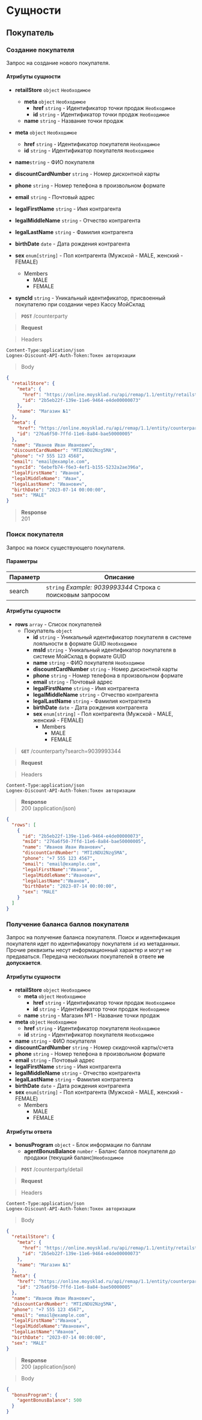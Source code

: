 # Сущности

## Покупатель

### Создание покупателя

Запрос на создание нового покупателя.

#### Атрибуты сущности
+ **retailStore** `object` `Необходимое`
    + **meta** `object` `Необходимое`
        + **href** `string`  - Идентификатор точки продаж `Необходимое`
        + **id** `string` - Идентификатор точки продаж `Необходимое`
    + **name** `string` - Название точки продаж
+ **meta** `object` `Необходимое`
    + **href** `string` - Идентификатор покупателя `Необходимое`
    + **id** `string` - Идентификатор покупателя `Необходимое`
+ **name**`string` - ФИО покупателя 
+ **discountCardNumber** `string` - Номер дисконтной карты
+ **phone** `string` - Номер телефона в произвольном формате
+ **email** `string` - Почтовый адрес
+ **legalFirstName** `string` - Имя контрагента
+ **legalMiddleName** `string` - Отчество контрагента
+ **legalLastName** `string` - Фамилия контрагента
+ **birthDate** `date` - Дата рождения контрагента
+ **sex** `enum[string]` - Пол контрагента (Мужской - MALE, женский - FEMALE)
    + Members
        + MALE
        + FEMALE

+ **syncId** `string` - Уникальный идентификатор, присвоенный покупателю при создании через Кассу МойСклад

> **`POST`** 
> /counterparty

> **Request**

> Headers

```
Content-Type:application/json
Lognex-Discount-API-Auth-Token:Токен авторизации
```

> Body

```json
{
  "retailStore": {
    "meta": {
      "href": "https://online.moysklad.ru/api/remap/1.1/entity/retailstore/2b5eb22f-139e-11e6-9464-e4de00000073",
      "id": "2b5eb22f-139e-11e6-9464-e4de00000073"
    },
    "name": "Магазин №1"
  },
  "meta": {
    "href": "https://online.moysklad.ru/api/remap/1.1/entity/counterparty/276a6f50-7ffd-11e6-8a84-bae50000005",
    "id": "276a6f50-7ffd-11e6-8a84-bae50000005"
  },
  "name": "Иванов Иван Иванович",
  "discountCardNumber": "MTIzNDU2Nzg5MA",
  "phone": "+7 555 123 4568",
  "email": "email@example.com",
  "syncId": "6ebefb74-f6e3-4ef1-b155-5232a2ae396a",
  "legalFirstName": "Иванов",
  "legalMiddleName": "Иван",
  "legalLastName": "Иванович",
  "birthDate": "2023-07-14 00:00:00",
  "sex": "MALE"
}
```

> **Response**  
> 201

### Поиск покупателя 

Запрос на поиск существующего покупателя.

#### Параметры
| Параметр | Описание   |
|---|---|
| search | `string` *Example: 9039993344* Строка с поисковым запросом |

#### Атрибуты сущности
+ **rows** `array` - Список покупателей
    + Покупатель `object`
        + **id** `string` - Уникальный идентификатор покупателя в системе лояльности в формате GUID `Необходимое`
        + **msId** `string` - Уникальный идентификатор покупателя в системе МойСклад в формате GUID
        + **name** `string` - ФИО покупателя `Необходимое`
        + **discountCardNumber** `string` - Номер дисконтной карты 
        + **phone** `string` - Номер телефона в произвольном формате 
        + **email** `string` - Почтовый адрес
        + **legalFirstName** `string` - Имя контрагента
        + **legalMiddleName** `string` - Отчество контрагента
        + **legalLastName** `string` - Фамилия контрагента
        + **birthDate** `date` - Дата рождения контрагента
        + **sex** `enum[string]` - Пол контрагента (Мужской - MALE, женский - FEMALE)
            + Members
                + MALE
                + FEMALE

> **`GET`** 
> /counterparty?search=9039993344

> **Request**

> Headers

```
Content-Type:application/json
Lognex-Discount-API-Auth-Token:Токен авторизации
```

> **Response**  
> 200 (application/json)

```json
{
  "rows": [
    {
      "id": "2b5eb22f-139e-11e6-9464-e4de00000073",
      "msId": "276a6f50-7ffd-11e6-8a84-bae50000005",
      "name": "Иванов Иван Иванович",
      "discountCardNumber": "MTIzNDU2Nzg5MA",
      "phone": "+7 555 123 4567",
      "email": "email@example.com",
      "legalFirstName":"Иванов",
      "legalMiddleName":"Иванович",
      "legalLastName":"Иванов",
      "birthDate": "2023-07-14 00:00:00",
      "sex": "MALE"
    }
  ]
}
```

### Получение баланса баллов покупателя 

Запрос на получение баланса покупателя. Поиск и идентификация покупателя идет по идентификатору покупателя `id` из метаданных.
Прочие реквизиты несут информационный характер и могут не предаваться. Передача нескольких покупателей в ответе **не допускается**.


#### Атрибуты сущности   

+ **retailStore** `object` `Необходимое`
    + **meta** `object` `Необходимое`
        + **href**  `string` - Идентификатор точки продаж `Необходимое`
        + **id** `string` - Идентификатор точки продаж `Необходимое`
    + **name** `string` - Магазин №1 - Название точки продаж
+ **meta** `object` `Необходимое`
    + **href** `string` - Идентификатор покупателя `Необходимое`
    + **id** `string` - Идентификатор покупателя `Необходимое`
+ **name** `string` - ФИО покупателя 
+ **discountCardNumber** `string` - Номер скидочной карты/счета
+ **phone** `string` - Номер телефона в произвольном формате
+ **email** `string` -  Почтовый адрес  
+ **legalFirstName** `string` - Имя контрагента
+ **legalMiddleName** `string` - Отчество контрагента
+ **legalLastName** `string` - Фамилия контрагента
+ **birthDate** `date` - Дата рождения контрагента
+ **sex** `enum[string]` - Пол контрагента (Мужской - MALE, женский - FEMALE)
    + Members
        + MALE
        + FEMALE

#### Атрибуты ответа  
+ **bonusProgram** `object` - Блок информации по баллам 
    + **agentBonusBalance** `number` - Баланс баллов покупателя до продажи (текущий баланс)`Необходимое`

> **`POST`** 
> /counterparty/detail

> **Request**

> Headers

```
Content-Type:application/json
Lognex-Discount-API-Auth-Token:Токен авторизации
```

> Body

```json
{
  "retailStore": {
    "meta": {
      "href": "https://online.moysklad.ru/api/remap/1.1/entity/retailstore/2b5eb22f-139e-11e6-9464-e4de00000073",
      "id": "2b5eb22f-139e-11e6-9464-e4de00000073"
    },
    "name": "Магазин №1"
  },
  "meta": {
    "href": "https://online.moysklad.ru/api/remap/1.1/entity/counterparty/276a6f50-7ffd-11e6-8a84-bae50000005",
    "id": "276a6f50-7ffd-11e6-8a84-bae50000005"
  },
  "name": "Иванов Иван Иванович",
  "discountCardNumber": "MTIzNDU2Nzg5MA",
  "phone": "+7 555 123 4567",
  "email": "email@example.com",
  "legalFirstName":"Иванов",
  "legalMiddleName":"Иванович",
  "legalLastName":"Иванов",
  "birthDate": "2023-07-14 00:00:00",
  "sex": "MALE"
}
```
> **Response**  
> 200 (application/json)


> Body

```json
{
  "bonusProgram": {
    "agentBonusBalance": 500
  }
}
```
